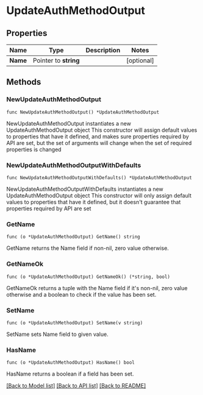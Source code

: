 # UpdateAuthMethodOutput

## Properties

Name | Type | Description | Notes
------------ | ------------- | ------------- | -------------
**Name** | Pointer to **string** |  | [optional] 

## Methods

### NewUpdateAuthMethodOutput

`func NewUpdateAuthMethodOutput() *UpdateAuthMethodOutput`

NewUpdateAuthMethodOutput instantiates a new UpdateAuthMethodOutput object
This constructor will assign default values to properties that have it defined,
and makes sure properties required by API are set, but the set of arguments
will change when the set of required properties is changed

### NewUpdateAuthMethodOutputWithDefaults

`func NewUpdateAuthMethodOutputWithDefaults() *UpdateAuthMethodOutput`

NewUpdateAuthMethodOutputWithDefaults instantiates a new UpdateAuthMethodOutput object
This constructor will only assign default values to properties that have it defined,
but it doesn't guarantee that properties required by API are set

### GetName

`func (o *UpdateAuthMethodOutput) GetName() string`

GetName returns the Name field if non-nil, zero value otherwise.

### GetNameOk

`func (o *UpdateAuthMethodOutput) GetNameOk() (*string, bool)`

GetNameOk returns a tuple with the Name field if it's non-nil, zero value otherwise
and a boolean to check if the value has been set.

### SetName

`func (o *UpdateAuthMethodOutput) SetName(v string)`

SetName sets Name field to given value.

### HasName

`func (o *UpdateAuthMethodOutput) HasName() bool`

HasName returns a boolean if a field has been set.


[[Back to Model list]](../README.md#documentation-for-models) [[Back to API list]](../README.md#documentation-for-api-endpoints) [[Back to README]](../README.md)



